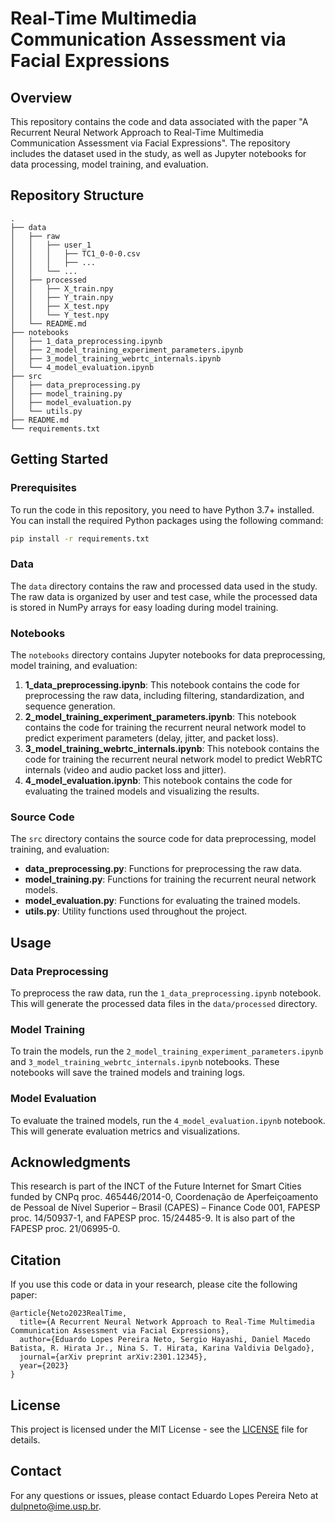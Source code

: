 # Real-Time Multimedia Communication Assessment via Facial Expressions

## Overview

This repository contains the code and data associated with the paper "A Recurrent Neural Network Approach to Real-Time Multimedia Communication Assessment via Facial Expressions". The repository includes the dataset used in the study, as well as Jupyter notebooks for data processing, model training, and evaluation.

## Repository Structure

```
.
├── data
│   ├── raw
│   │   ├── user_1
│   │   │   ├── TC1_0-0-0.csv
│   │   │   ├── ...
│   │   └── ...
│   ├── processed
│   │   ├── X_train.npy
│   │   ├── Y_train.npy
│   │   ├── X_test.npy
│   │   └── Y_test.npy
│   └── README.md
├── notebooks
│   ├── 1_data_preprocessing.ipynb
│   ├── 2_model_training_experiment_parameters.ipynb
│   ├── 3_model_training_webrtc_internals.ipynb
│   └── 4_model_evaluation.ipynb
├── src
│   ├── data_preprocessing.py
│   ├── model_training.py
│   ├── model_evaluation.py
│   └── utils.py
├── README.md
└── requirements.txt
```

## Getting Started

### Prerequisites

To run the code in this repository, you need to have Python 3.7+ installed. You can install the required Python packages using the following command:

```bash
pip install -r requirements.txt
```

### Data

The `data` directory contains the raw and processed data used in the study. The raw data is organized by user and test case, while the processed data is stored in NumPy arrays for easy loading during model training.

### Notebooks

The `notebooks` directory contains Jupyter notebooks for data preprocessing, model training, and evaluation:

1. **1_data_preprocessing.ipynb**: This notebook contains the code for preprocessing the raw data, including filtering, standardization, and sequence generation.
2. **2_model_training_experiment_parameters.ipynb**: This notebook contains the code for training the recurrent neural network model to predict experiment parameters (delay, jitter, and packet loss).
3. **3_model_training_webrtc_internals.ipynb**: This notebook contains the code for training the recurrent neural network model to predict WebRTC internals (video and audio packet loss and jitter).
4. **4_model_evaluation.ipynb**: This notebook contains the code for evaluating the trained models and visualizing the results.

### Source Code

The `src` directory contains the source code for data preprocessing, model training, and evaluation:

- **data_preprocessing.py**: Functions for preprocessing the raw data.
- **model_training.py**: Functions for training the recurrent neural network models.
- **model_evaluation.py**: Functions for evaluating the trained models.
- **utils.py**: Utility functions used throughout the project.

## Usage

### Data Preprocessing

To preprocess the raw data, run the `1_data_preprocessing.ipynb` notebook. This will generate the processed data files in the `data/processed` directory.

### Model Training

To train the models, run the `2_model_training_experiment_parameters.ipynb` and `3_model_training_webrtc_internals.ipynb` notebooks. These notebooks will save the trained models and training logs.

### Model Evaluation

To evaluate the trained models, run the `4_model_evaluation.ipynb` notebook. This will generate evaluation metrics and visualizations.

## Acknowledgments

This research is part of the INCT of the Future Internet for Smart Cities funded by CNPq proc. 465446/2014-0, Coordenação de Aperfeiçoamento de Pessoal de Nível Superior – Brasil (CAPES) – Finance Code 001, FAPESP proc. 14/50937-1, and FAPESP proc. 15/24485-9. It is also part of the FAPESP proc. 21/06995-0.

## Citation

If you use this code or data in your research, please cite the following paper:

```
@article{Neto2023RealTime,
  title={A Recurrent Neural Network Approach to Real-Time Multimedia Communication Assessment via Facial Expressions},
  author={Eduardo Lopes Pereira Neto, Sergio Hayashi, Daniel Macedo Batista, R. Hirata Jr., Nina S. T. Hirata, Karina Valdivia Delgado},
  journal={arXiv preprint arXiv:2301.12345},
  year={2023}
}
```

## License

This project is licensed under the MIT License - see the [LICENSE](LICENSE) file for details.

## Contact

For any questions or issues, please contact Eduardo Lopes Pereira Neto at dulpneto@ime.usp.br.